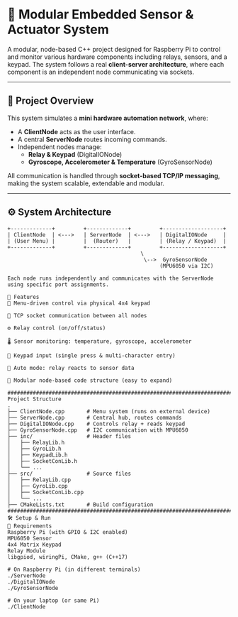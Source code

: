 # 🔌 Modular Embedded Sensor & Actuator System

A modular, node-based C++ project designed for Raspberry Pi to control and monitor various hardware components including relays, sensors, and a keypad. The system follows a real **client-server architecture**, where each component is an independent node communicating via sockets.

---

## 🧠 Project Overview

This system simulates a **mini hardware automation network**, where:

- A **ClientNode** acts as the user interface.
- A central **ServerNode** routes incoming commands.
- Independent nodes manage:
  - **Relay & Keypad** (DigitalIONode)
  - **Gyroscope, Accelerometer & Temperature** (GyroSensorNode)

All communication is handled through **socket-based TCP/IP messaging**, making the system scalable, extendable and modular.

---

## ⚙️ System Architecture

```text
+-------------+         +-------------+         +-------------------+
| ClientNode  | <--->   | ServerNode  | <--->   | DigitalIONode     |
| (User Menu) |         |  (Router)   |         | (Relay / Keypad)  |
+-------------+         +-------------+         +-------------------+
                                          \
                                           \-->  GyroSensorNode
                                                (MPU6050 via I2C)

Each node runs independently and communicates with the ServerNode using specific port assignments.

🔧 Features
🔢 Menu-driven control via physical 4x4 keypad

📡 TCP socket communication between all nodes

⚙️ Relay control (on/off/status)

🌡️ Sensor monitoring: temperature, gyroscope, accelerometer

🎹 Keypad input (single press & multi-character entry)

🔁 Auto mode: relay reacts to sensor data

🧱 Modular node-based code structure (easy to expand)

###############################################################################################################################################################################################################################
Project Structure
.
├── ClientNode.cpp       # Menu system (runs on external device)
├── ServerNode.cpp       # Central hub, routes commands
├── DigitalIONode.cpp    # Controls relay + reads keypad
├── GyroSensorNode.cpp   # I2C communication with MPU6050
├── inc/                 # Header files
│   ├── RelayLib.h
│   ├── GyroLib.h
│   ├── KeypadLib.h
│   ├── SocketConLib.h
│   └── ...
├── src/                 # Source files
│   ├── RelayLib.cpp
│   ├── GyroLib.cpp
│   ├── SocketConLib.cpp
│   └── ...
├── CMakeLists.txt       # Build configuration
################################################################################################################################################################################################################################
🛠️ Setup & Run
🔌 Requirements
Raspberry Pi (with GPIO & I2C enabled)
MPU6050 Sensor
4x4 Matrix Keypad
Relay Module
libgpiod, wiringPi, CMake, g++ (C++17)

# On Raspberry Pi (in different terminals)
./ServerNode
./DigitalIONode
./GyroSensorNode

# On your laptop (or same Pi)
./ClientNode
